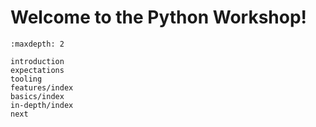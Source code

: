 # Welcome to the Python Workshop!

```{toctree}
:maxdepth: 2

introduction
expectations
tooling
features/index
basics/index
in-depth/index
next
```
